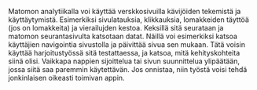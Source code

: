 Matomon analytiikalla voi käyttää verskkosivuilla kävijöiden tekemistä ja käyttäytymistä. Esimerkiksi sivulatauksia, klikkauksia, lomakkeiden täyttöä (jos on lomakkeita) ja vierailujden kestoa.
Keksillä sitä seurataan ja matomon seurantasivulta katsotaan datat.
Näillä voi esimerkiksi katsoa käyttäjien navigointia sivustolla ja päivittää sivua sen mukaan. Tätä voisin käyttää harjoitustyössä sitä testattaessa, ja katsoa, mitä kehityskohteita siinä olisi.
Vaikkapa nappien sijoittelua tai sivun suunnittelua ylipäätään, jossa siitä saa paremmin käytettävän. Jos onnistaa, niin työstä voisi tehdä jonkinlaisen oikeasti toimivan appin.
